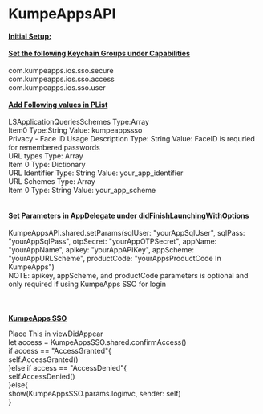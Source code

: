 # KumpeAppsAPI

<u><b>Initial Setup:</b></u><br>
<br>
<u><b>Set the following Keychain Groups under Capabilities</b></u><br>
<br>
com.kumpeapps.ios.sso.secure<br>
com.kumpeapps.ios.sso.access<br>
com.kumpeapps.ios.sso.user<br>
<br>
<u><b>Add Following values in PList</b></u><br>
<br>
LSApplicationQueriesSchemes Type:Array<br>
<ensp>  Item0 Type:String Value: kumpeappssso<br>
Privacy - Face ID Usage Description Type: String Value: FaceID is requried for remembered passwords<br>
URL types Type: Array<br>
  Item 0 Type: Dictionary<br>
    URL Identifier Type: String Value: your_app_identifier<br>
    URL Schemes Type: Array<br>
     Item 0 Type: String Value: your_app_scheme<br>
<br>
<br>
<u><b>Set Parameters in AppDelegate under didFinishLaunchingWithOptions</b></u><br>
<br>
KumpeAppsAPI.shared.setParams(sqlUser: "yourAppSqlUser", sqlPass: "yourAppSqlPass", otpSecret: "yourAppOTPSecret", appName: "yourAppName", apikey: "yourAppAPIKey", appScheme: "yourAppURLScheme", productCode: "yourAppsProductCode In KumpeApps") <br>
NOTE: apikey, appScheme, and productCode parameters is optional and only required if using KumpeApps SSO for login <br>
<br>
<br>
<br>
<u><b>KumpeApps SSO</u></b><br>

Place This in viewDidAppear<br>
        let access = KumpeAppsSSO.shared.confirmAccess()<br>
        if access == "AccessGranted"{<br>
            self.AccessGranted()<br>
        }else if access == "AccessDenied"{<br>
            self.AccessDenied()<br>
        }else{<br>
            show(KumpeAppsSSO.params.loginvc, sender: self)<br>
        }<br>
